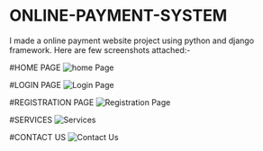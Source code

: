 # ONLINE-PAYMENT-SYSTEM
I made a online payment website project using python and django framework. Here are few screenshots attached:-

#HOME PAGE
![home Page](https://user-images.githubusercontent.com/41589680/149578667-80bc04f8-20d3-4412-8d70-b5700e4e5f57.png)

#LOGIN PAGE
![Login Page](https://user-images.githubusercontent.com/41589680/149579090-cce79805-8143-47b8-a30f-31da22d78421.png)

#REGISTRATION PAGE
![Registration Page](https://user-images.githubusercontent.com/41589680/149579155-e4d154c7-5bba-4b88-b1ca-089e88ffc982.png)

#SERVICES
![Services](https://user-images.githubusercontent.com/41589680/149579209-a40f8f66-1189-4598-a36a-7e930fae75c6.png)

#CONTACT US
![Contact Us](https://user-images.githubusercontent.com/41589680/149579381-e4f201b5-755b-400e-a55f-ab703e9186ff.png)


